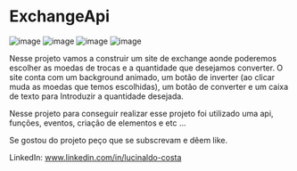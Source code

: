 # ExchangeApi
![image](https://user-images.githubusercontent.com/104680398/207144667-38432bd3-c6ca-4371-bd50-449af185b55e.png)
![image](https://user-images.githubusercontent.com/104680398/207144752-edc35af5-4bb1-475d-a067-3ec6554b2a91.png)
![image](https://user-images.githubusercontent.com/104680398/207145598-1d911121-6753-4655-9cb6-2767f22954db.png)
![image](https://user-images.githubusercontent.com/104680398/207146004-f9c0f048-1eca-41e7-88f2-b8f0f0911c67.png)

Nesse projeto vamos a construir um site de exchange aonde poderemos escolher as moedas de trocas e a quantidade que desejamos converter.
O site conta com um background animado, um botão de inverter (ao clicar muda as moedas que temos escolhidas), um botão de converter e um caixa de texto para
Introduzir a quantidade desejada.

Nesse projeto para conseguir realizar esse projeto foi utilizado uma api, funções, eventos, criação de elementos e etc ...

Se gostou do projeto peço que se subscrevam e dêem like.

LinkedIn: www.linkedin.com/in/lucinaldo-costa

